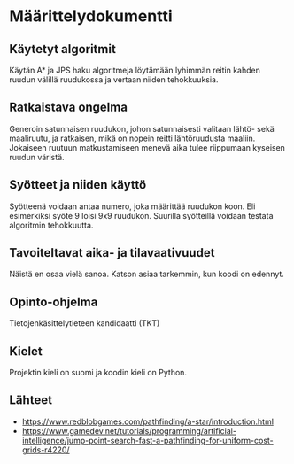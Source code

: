 # Määrittelydokumentti
## Käytetyt algoritmit
Käytän A* ja JPS haku algoritmeja löytämään lyhimmän reitin kahden ruudun välillä ruudukossa ja vertaan niiden tehokkuuksia.
## Ratkaistava ongelma
Generoin satunnaisen ruudukon, johon satunnaisesti valitaan lähtö- sekä maaliruutu, ja ratkaisen, mikä on nopein reitti lähtöruudusta maaliin. Jokaiseen ruutuun
matkustamiseen menevä aika tulee riippumaan kyseisen ruudun väristä.
## Syötteet ja niiden käyttö
Syötteenä voidaan antaa numero, joka määrittää ruudukon koon. Eli esimerkiksi syöte 9 loisi 9x9 ruudukon. Suurilla syötteillä voidaan testata algoritmin tehokkuutta.
## Tavoiteltavat aika- ja tilavaativuudet
Näistä en osaa vielä sanoa. Katson asiaa tarkemmin, kun koodi on edennyt.
## Opinto-ohjelma
Tietojenkäsittelytieteen kandidaatti (TKT)
## Kielet
Projektin kieli on suomi ja koodin kieli on Python.
## Lähteet
- https://www.redblobgames.com/pathfinding/a-star/introduction.html
- https://www.gamedev.net/tutorials/programming/artificial-intelligence/jump-point-search-fast-a-pathfinding-for-uniform-cost-grids-r4220/
